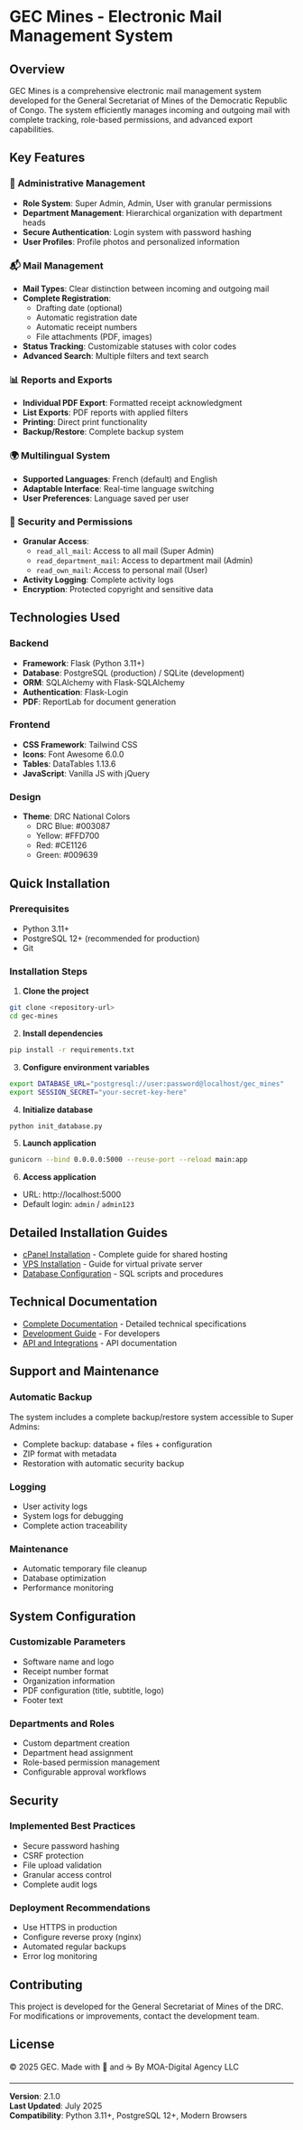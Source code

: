 # GEC Mines - Electronic Mail Management System

## Overview

GEC Mines is a comprehensive electronic mail management system developed for the General Secretariat of Mines of the Democratic Republic of Congo. The system efficiently manages incoming and outgoing mail with complete tracking, role-based permissions, and advanced export capabilities.

## Key Features

### 🏢 Administrative Management
- **Role System**: Super Admin, Admin, User with granular permissions
- **Department Management**: Hierarchical organization with department heads
- **Secure Authentication**: Login system with password hashing
- **User Profiles**: Profile photos and personalized information

### 📬 Mail Management
- **Mail Types**: Clear distinction between incoming and outgoing mail
- **Complete Registration**: 
  - Drafting date (optional)
  - Automatic registration date
  - Automatic receipt numbers
  - File attachments (PDF, images)
- **Status Tracking**: Customizable statuses with color codes
- **Advanced Search**: Multiple filters and text search

### 📊 Reports and Exports
- **Individual PDF Export**: Formatted receipt acknowledgment
- **List Exports**: PDF reports with applied filters
- **Printing**: Direct print functionality
- **Backup/Restore**: Complete backup system

### 🌍 Multilingual System
- **Supported Languages**: French (default) and English
- **Adaptable Interface**: Real-time language switching
- **User Preferences**: Language saved per user

### 🔐 Security and Permissions
- **Granular Access**:
  - `read_all_mail`: Access to all mail (Super Admin)
  - `read_department_mail`: Access to department mail (Admin)
  - `read_own_mail`: Access to personal mail (User)
- **Activity Logging**: Complete activity logs
- **Encryption**: Protected copyright and sensitive data

## Technologies Used

### Backend
- **Framework**: Flask (Python 3.11+)
- **Database**: PostgreSQL (production) / SQLite (development)
- **ORM**: SQLAlchemy with Flask-SQLAlchemy
- **Authentication**: Flask-Login
- **PDF**: ReportLab for document generation

### Frontend
- **CSS Framework**: Tailwind CSS
- **Icons**: Font Awesome 6.0.0
- **Tables**: DataTables 1.13.6
- **JavaScript**: Vanilla JS with jQuery

### Design
- **Theme**: DRC National Colors
  - DRC Blue: #003087
  - Yellow: #FFD700
  - Red: #CE1126
  - Green: #009639

## Quick Installation

### Prerequisites
- Python 3.11+
- PostgreSQL 12+ (recommended for production)
- Git

### Installation Steps

1. **Clone the project**
```bash
git clone <repository-url>
cd gec-mines
```

2. **Install dependencies**
```bash
pip install -r requirements.txt
```

3. **Configure environment variables**
```bash
export DATABASE_URL="postgresql://user:password@localhost/gec_mines"
export SESSION_SECRET="your-secret-key-here"
```

4. **Initialize database**
```bash
python init_database.py
```

5. **Launch application**
```bash
gunicorn --bind 0.0.0.0:5000 --reuse-port --reload main:app
```

6. **Access application**
- URL: http://localhost:5000
- Default login: `admin` / `admin123`

## Detailed Installation Guides

- [cPanel Installation](./INSTALL_CPANEL_EN.md) - Complete guide for shared hosting
- [VPS Installation](./INSTALL_VPS_EN.md) - Guide for virtual private server
- [Database Configuration](./DATABASE_SETUP_EN.md) - SQL scripts and procedures

## Technical Documentation

- [Complete Documentation](./DOCUMENTATION_EN.md) - Detailed technical specifications
- [Development Guide](./DEVELOPMENT_GUIDE_EN.md) - For developers
- [API and Integrations](./API_REFERENCE_EN.md) - API documentation

## Support and Maintenance

### Automatic Backup
The system includes a complete backup/restore system accessible to Super Admins:
- Complete backup: database + files + configuration
- ZIP format with metadata
- Restoration with automatic security backup

### Logging
- User activity logs
- System logs for debugging
- Complete action traceability

### Maintenance
- Automatic temporary file cleanup
- Database optimization
- Performance monitoring

## System Configuration

### Customizable Parameters
- Software name and logo
- Receipt number format
- Organization information
- PDF configuration (title, subtitle, logo)
- Footer text

### Departments and Roles
- Custom department creation
- Department head assignment
- Role-based permission management
- Configurable approval workflows

## Security

### Implemented Best Practices
- Secure password hashing
- CSRF protection
- File upload validation
- Granular access control
- Complete audit logs

### Deployment Recommendations
- Use HTTPS in production
- Configure reverse proxy (nginx)
- Automated regular backups
- Error log monitoring

## Contributing

This project is developed for the General Secretariat of Mines of the DRC. For modifications or improvements, contact the development team.

## License

© 2025 GEC. Made with 💖 and ☕ By MOA-Digital Agency LLC

---

**Version**: 2.1.0  
**Last Updated**: July 2025  
**Compatibility**: Python 3.11+, PostgreSQL 12+, Modern Browsers